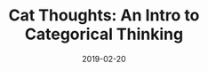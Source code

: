 ---
title: "Cat Thoughts: An Intro to Categorical Thinking"
venue: Cornell Graduate Student Seminar
date: 2019-02-20
links:
    - ['slides', '/files/slides/cats.pptx']
---